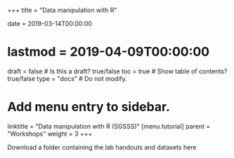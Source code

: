 +++
title = "Data manipulation with R"

date = 2019-03-14T00:00:00
# lastmod = 2019-04-09T00:00:00

draft = false  # Is this a draft? true/false
toc = true  # Show table of contents? true/false
type = "docs"  # Do not modify.

# Add menu entry to sidebar.
linktitle = "Data manipulation with R (SGSSS)"
[menu.tutorial]
  parent = "Workshops"
  weight = 3
+++

Download a folder containing the lab handouts and datasets here

